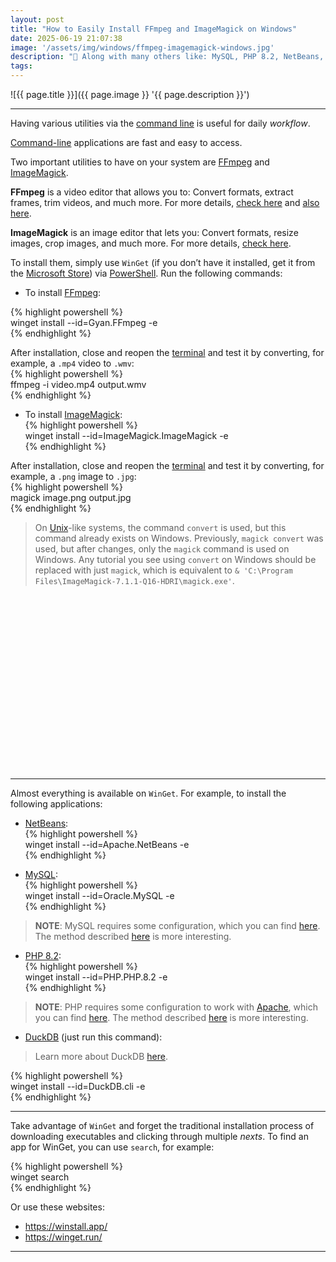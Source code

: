 ```yaml
---
layout: post
title: "How to Easily Install FFmpeg and ImageMagick on Windows"
date: 2025-06-19 21:07:38
image: '/assets/img/windows/ffmpeg-imagemagick-windows.jpg'
description: "🚀 Along with many others like: MySQL, PHP 8.2, NetBeans, DuckDB, and more!"
tags:
---
```


![{{ page.title }}]({{ page.image }} '{{ page.description }}')

---  

Having various utilities via the [command line](https://terminalroot.com/tags#comandos) is useful for daily *workflow*.  

[Command-line](https://terminalroot.com/tags#comandos) applications are fast and easy to access.  

Two important utilities to have on your system are [FFmpeg](https://terminalroot.com/2021/09/15-exemplos-de-uso-diferente-do-ffmpeg.html) and [ImageMagick](https://terminalroot.com/2023/08/como-editar-imagens-com-cpp-e-imagemagick.html).  

**FFmpeg** is a video editor that allows you to: Convert formats, extract frames, trim videos, and much more. For more details, [check here](https://terminalroot.com/2025/06/como-utilizar-o-ffmpeg-com-cpp-windows-e-gnu.html) and [also here]().  

**ImageMagick** is an image editor that lets you: Convert formats, resize images, crop images, and much more. For more details, [check here](https://terminalroot.com/2015/03/tratamento-de-imagens-com-imagemagick.html).  

To install them, simply use `WinGet` (if you don’t have it installed, get it from the [Microsoft Store](https://learn.microsoft.com/pt-br/windows/msix/app-installer/install-update-app-installer)) via [PowerShell](https://terminalroot.com/2025/05/personalize-seu-powershell-like-a-pro.html). Run the following commands:  

+ To install [FFmpeg](https://winstall.app/apps/Gyan.FFmpeg):  

{% highlight powershell %}  
winget install --id=Gyan.FFmpeg -e  
{% endhighlight %}  

After installation, close and reopen the [terminal](https://terminalroot.com/2023/04/melhore-seu-desempenho-utilizando-o-windows-terminal.html) and test it by converting, for example, a `.mp4` video to `.wmv`:  
{% highlight powershell %}  
ffmpeg -i video.mp4 output.wmv  
{% endhighlight %}  

+ To install [ImageMagick](https://winstall.app/apps/ImageMagick.ImageMagick):  
{% highlight powershell %}  
winget install --id=ImageMagick.ImageMagick -e  
{% endhighlight %}  

After installation, close and reopen the [terminal](https://terminalroot.com/2023/04/melhore-seu-desempenho-utilizando-o-windows-terminal.html) and test it by converting, for example, a `.png` image to `.jpg`:  
{% highlight powershell %}  
magick image.png output.jpg  
{% endhighlight %}  
> On [Unix](https://terminalroot.com/tags#unix)-like systems, the command `convert` is used, but this command already exists on Windows. Previously, `magick convert` was used, but after changes, only the `magick` command is used on Windows. Any tutorial you see using `convert` on Windows should be replaced with just `magick`, which is equivalent to `& 'C:\Program Files\ImageMagick-7.1.1-Q16-HDRI\magick.exe'`.  


<!-- SQUARE - GAMES ROOT -->
<script async src="//pagead2.googlesyndication.com/pagead/js/adsbygoogle.js"></script>
<ins class="adsbygoogle"
style="display:inline-block;width:336px;height:280px"
data-ad-client="ca-pub-2838251107855362"
data-ad-slot="5351066970"></ins>
<script>
(adsbygoogle = window.adsbygoogle || []).push({});
</script>

---  

Almost everything is available on `WinGet`. For example, to install the following applications:  

+ [NetBeans](https://winstall.app/apps/Apache.NetBeans):  
{% highlight powershell %}  
winget install --id=Apache.NetBeans -e  
{% endhighlight %}  

+ [MySQL](https://winstall.app/apps/Oracle.MySQL):  
{% highlight powershell %}  
winget install --id=Oracle.MySQL -e  
{% endhighlight %}  
> **NOTE**: MySQL requires some configuration, which you can find [here](https://terminalroot.com/2023/05/como-instalar-o-apache-php-8-e-mysql-no-windows.html#mysql). The method described [here](https://terminalroot.com/2023/05/como-instalar-o-apache-php-8-e-mysql-no-windows.html#mysql) is more interesting.  

+ [PHP 8.2](https://winstall.app/apps/PHP.PHP.8.2):  
{% highlight powershell %}  
winget install --id=PHP.PHP.8.2 -e  
{% endhighlight %}  
> **NOTE**: PHP requires some configuration to work with [Apache](https://terminalroot.com/2023/05/como-instalar-o-apache-php-8-e-mysql-no-windows.html#1º---instale-o-apache), which you can find [here](https://terminalroot.com/2023/05/como-instalar-o-apache-php-8-e-mysql-no-windows.html#php-8). The method described [here](https://terminalroot.com/2023/05/como-instalar-o-apache-php-8-e-mysql-no-windows.html#php-8) is more interesting.  

+ [DuckDB](https://winstall.app/apps/DuckDB.cli) (just run this command):  
> Learn more about DuckDB [here](https://terminalroot.com/2025/03/conheca-um-duckdb-um-banco-de-dados-moderno.html).  

{% highlight powershell %}  
winget install --id=DuckDB.cli -e  
{% endhighlight %}  

---  

Take advantage of `WinGet` and forget the traditional installation process of downloading executables and clicking through multiple *nexts*. To find an app for WinGet, you can use `search`, for example:  

{% highlight powershell %}  
winget search <name>  
{% endhighlight %}  

Or use these websites:  
+ <https://winstall.app/>  
+ <https://winget.run/>  

---
